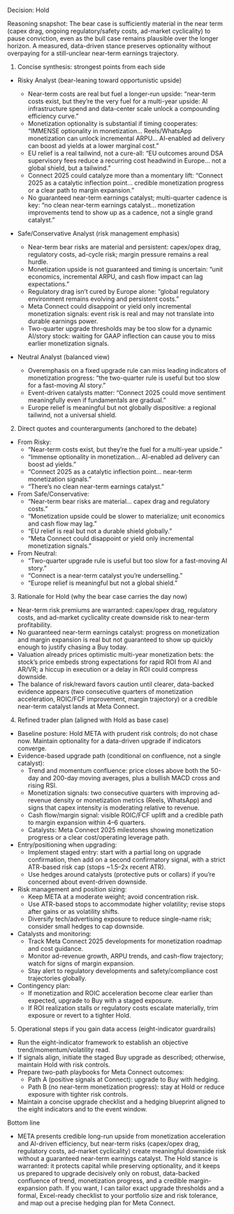 Decision: Hold

Reasoning snapshot: The bear case is sufficiently material in the near term (capex drag, ongoing regulatory/safety costs, ad-market cyclicality) to pause conviction, even as the bull case remains plausible over the longer horizon. A measured, data-driven stance preserves optionality without overpaying for a still-unclear near-term earnings trajectory.

1) Concise synthesis: strongest points from each side

- Risky Analyst (bear-leaning toward opportunistic upside)
  - Near-term costs are real but fuel a longer-run upside: “near-term costs exist, but they’re the very fuel for a multi-year upside: AI infrastructure spend and data-center scale unlock a compounding efficiency curve.”
  - Monetization optionality is substantial if timing cooperates: “IMMENSE optionality in monetization… Reels/WhatsApp monetization can unlock incremental ARPU… AI-enabled ad delivery can boost ad yields at a lower marginal cost.”
  - EU relief is a real tailwind, not a cure-all: “EU outcomes around DSA supervisory fees reduce a recurring cost headwind in Europe… not a global shield, but a tailwind.”
  - Connect 2025 could catalyze more than a momentary lift: “Connect 2025 as a catalytic inflection point… credible monetization progress or a clear path to margin expansion.”
  - No guaranteed near-term earnings catalyst; multi-quarter cadence is key: “no clean near-term earnings catalyst… monetization improvements tend to show up as a cadence, not a single grand catalyst.”

- Safe/Conservative Analyst (risk management emphasis)
  - Near-term bear risks are material and persistent: capex/opex drag, regulatory costs, ad-cycle risk; margin pressure remains a real hurdle.
  - Monetization upside is not guaranteed and timing is uncertain: “unit economics, incremental ARPU, and cash flow impact can lag expectations.”
  - Regulatory drag isn’t cured by Europe alone: “global regulatory environment remains evolving and persistent costs.”
  - Meta Connect could disappoint or yield only incremental monetization signals: event risk is real and may not translate into durable earnings power.
  - Two-quarter upgrade thresholds may be too slow for a dynamic AI/story stock: waiting for GAAP inflection can cause you to miss earlier monetization signals.

- Neutral Analyst (balanced view)
  - Overemphasis on a fixed upgrade rule can miss leading indicators of monetization progress: “the two-quarter rule is useful but too slow for a fast-moving AI story.”
  - Event-driven catalysts matter: “Connect 2025 could move sentiment meaningfully even if fundamentals are gradual.”
  - Europe relief is meaningful but not globally dispositive: a regional tailwind, not a universal shield.

2) Direct quotes and counterarguments (anchored to the debate)

- From Risky:
  - “Near-term costs exist, but they’re the fuel for a multi-year upside.”
  - “Immense optionality in monetization… AI-enabled ad delivery can boost ad yields.”
  - “Connect 2025 as a catalytic inflection point… near-term monetization signals.”
  - “There’s no clean near-term earnings catalyst.”
- From Safe/Conservative:
  - “Near-term bear risks are material… capex drag and regulatory costs.”
  - “Monetization upside could be slower to materialize; unit economics and cash flow may lag.”
  - “EU relief is real but not a durable shield globally.”
  - “Meta Connect could disappoint or yield only incremental monetization signals.”
- From Neutral:
  - “Two-quarter upgrade rule is useful but too slow for a fast-moving AI story.”
  - “Connect is a near-term catalyst you’re underselling.”
  - “Europe relief is meaningful but not a global shield.”

3) Rationale for Hold (why the bear case carries the day now)

- Near-term risk premiums are warranted: capex/opex drag, regulatory costs, and ad-market cyclicality create downside risk to near-term profitability.
- No guaranteed near-term earnings catalyst: progress on monetization and margin expansion is real but not guaranteed to show up quickly enough to justify chasing a Buy today.
- Valuation already prices optimistic multi-year monetization bets: the stock’s price embeds strong expectations for rapid ROI from AI and AR/VR; a hiccup in execution or a delay in ROI could compress downside.
- The balance of risk/reward favors caution until clearer, data-backed evidence appears (two consecutive quarters of monetization acceleration, ROIC/FCF improvement, margin trajectory) or a credible near-term catalyst lands at Meta Connect.

4) Refined trader plan (aligned with Hold as base case)

- Baseline posture: Hold META with prudent risk controls; do not chase now. Maintain optionality for a data-driven upgrade if indicators converge.
- Evidence-based upgrade path (conditional on confluence, not a single catalyst):
  - Trend and momentum confluence: price closes above both the 50-day and 200-day moving averages, plus a bullish MACD cross and rising RSI.
  - Monetization signals: two consecutive quarters with improving ad-revenue density or monetization metrics (Reels, WhatsApp) and signs that capex intensity is moderating relative to revenue.
  - Cash flow/margin signal: visible ROIC/FCF uplift and a credible path to margin expansion within 4–6 quarters.
  - Catalysts: Meta Connect 2025 milestones showing monetization progress or a clear cost/operating leverage path.
- Entry/positioning when upgrading:
  - Implement staged entry: start with a partial long on upgrade confirmation, then add on a second confirmatory signal, with a strict ATR-based risk cap (stops ~1.5–2x recent ATR).
  - Use hedges around catalysts (protective puts or collars) if you’re concerned about event-driven downside.
- Risk management and position sizing:
  - Keep META at a moderate weight; avoid concentration risk.
  - Use ATR-based stops to accommodate higher volatility; revise stops after gains or as volatility shifts.
  - Diversify tech/advertising exposure to reduce single-name risk; consider small hedges to cap downside.
- Catalysts and monitoring:
  - Track Meta Connect 2025 developments for monetization roadmap and cost guidance.
  - Monitor ad-revenue growth, ARPU trends, and cash-flow trajectory; watch for signs of margin expansion.
  - Stay alert to regulatory developments and safety/compliance cost trajectories globally.
- Contingency plan:
  - If monetization and ROIC acceleration become clear earlier than expected, upgrade to Buy with a staged exposure.
  - If ROI realization stalls or regulatory costs escalate materially, trim exposure or revert to a tighter Hold.

5) Operational steps if you gain data access (eight-indicator guardrails)

- Run the eight-indicator framework to establish an objective trend/momentum/volatility read.
- If signals align, initiate the staged Buy upgrade as described; otherwise, maintain Hold with risk controls.
- Prepare two-path playbooks for Meta Connect outcomes:
  - Path A (positive signals at Connect): upgrade to Buy with hedging.
  - Path B (no near-term monetization progress): stay at Hold or reduce exposure with tighter risk controls.
- Maintain a concise upgrade checklist and a hedging blueprint aligned to the eight indicators and to the event window.

Bottom line

- META presents credible long-run upside from monetization acceleration and AI-driven efficiency, but near-term risks (capex/opex drag, regulatory costs, ad-market cyclicality) create meaningful downside risk without a guaranteed near-term earnings catalyst. The Hold stance is warranted: it protects capital while preserving optionality, and it keeps us prepared to upgrade decisively only on robust, data-backed confluence of trend, monetization progress, and a credible margin-expansion path. If you want, I can tailor exact upgrade thresholds and a formal, Excel-ready checklist to your portfolio size and risk tolerance, and map out a precise hedging plan for Meta Connect.